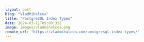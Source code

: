 ```yaml
---
layout: post
blog: "VladMihalcea"
title: "PostgreSQL Index Types"
date: 2024-03-11T09:00:33Z
image: images/vladmihalcea.png
remote_url: "https://vladmihalcea.com/postgresql-index-types/"
---
```

